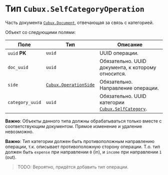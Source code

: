 Тип `Cubux.SelfCategoryOperation`
================================

Часть документа [`Cubux.Document`][Cubux.Document], отвечающая за связь с
категорией.

Объект со следующими полями:

Поле | Тип | Описание
---- | --- | --------
`uuid` **PK** | `uuid` | UUID операции.
`doc_uuid` | `uuid` | Обязательно. UUID документа, к которому относится.
`side` | [`Cubux.OperationSide`][Cubux.OperationSide] | Обязательно. Направление операции.
`category_uuid` | `uuid` | Обязательно. UUID категории [`Cubux.SelfCategory`][Cubux.SelfCategory].

**Важно**: Объекты данного типа должны обрабатываться только вместе с
соответствующим документом. Прямое изменение и удаление невозможно.

**Важно**: Тип категории должен быть противоположным направлению операции, т.к.
описывает противоположную сторону операции. Т.о. тип должен быть `expense` при
направлении `0` (in), и `income` при направлении `1` (out).

> TODO: Вероятно, придётся добавить тип операции.


[Cubux.Document]: ./document.md
[Cubux.OperationSide]: ./operation-side.md
[Cubux.SelfCategory]: ./category.md
